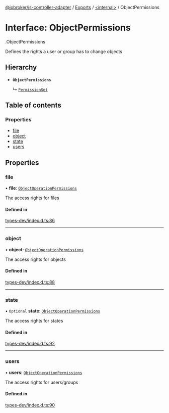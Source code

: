 [@iobroker/js-controller-adapter](../README.md) / [Exports](../modules.md) / [<internal\>](../modules/internal_.md) / ObjectPermissions

# Interface: ObjectPermissions

[<internal>](../modules/internal_.md).ObjectPermissions

Defines the rights a user or group has to change objects

## Hierarchy

- **`ObjectPermissions`**

  ↳ [`PermissionSet`](internal_.PermissionSet.md)

## Table of contents

### Properties

- [file](internal_.ObjectPermissions.md#file)
- [object](internal_.ObjectPermissions.md#object)
- [state](internal_.ObjectPermissions.md#state)
- [users](internal_.ObjectPermissions.md#users)

## Properties

### file

• **file**: [`ObjectOperationPermissions`](internal_.ObjectOperationPermissions.md)

The access rights for files

#### Defined in

[types-dev/index.d.ts:86](https://github.com/ioBroker/ioBroker.js-controller/blob/6ba47816/packages/types-dev/index.d.ts#L86)

___

### object

• **object**: [`ObjectOperationPermissions`](internal_.ObjectOperationPermissions.md)

The access rights for objects

#### Defined in

[types-dev/index.d.ts:88](https://github.com/ioBroker/ioBroker.js-controller/blob/6ba47816/packages/types-dev/index.d.ts#L88)

___

### state

• `Optional` **state**: [`ObjectOperationPermissions`](internal_.ObjectOperationPermissions.md)

The access rights for states

#### Defined in

[types-dev/index.d.ts:92](https://github.com/ioBroker/ioBroker.js-controller/blob/6ba47816/packages/types-dev/index.d.ts#L92)

___

### users

• **users**: [`ObjectOperationPermissions`](internal_.ObjectOperationPermissions.md)

The access rights for users/groups

#### Defined in

[types-dev/index.d.ts:90](https://github.com/ioBroker/ioBroker.js-controller/blob/6ba47816/packages/types-dev/index.d.ts#L90)
